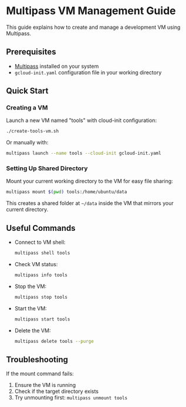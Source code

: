 # Multipass VM Management Guide

This guide explains how to create and manage a development VM using Multipass.

## Prerequisites

- [Multipass](https://multipass.run) installed on your system
- `gcloud-init.yaml` configuration file in your working directory

## Quick Start

### Creating a VM

Launch a new VM named "tools" with cloud-init configuration:

```bash
./create-tools-vm.sh
```

Or manually with:

```bash
multipass launch --name tools --cloud-init gcloud-init.yaml
```

### Setting Up Shared Directory

Mount your current working directory to the VM for easy file sharing:

```bash
multipass mount $(pwd) tools:/home/ubuntu/data
```

This creates a shared folder at `~/data` inside the VM that mirrors your current directory.

## Useful Commands

- Connect to VM shell:
  ```bash
  multipass shell tools
  ```

- Check VM status:
  ```bash
  multipass info tools
  ```

- Stop the VM:
  ```bash
  multipass stop tools
  ```

- Start the VM:
  ```bash
  multipass start tools
  ```

- Delete the VM:
  ```bash
  multipass delete tools --purge
  ```

## Troubleshooting

If the mount command fails:
1. Ensure the VM is running
2. Check if the target directory exists
3. Try unmounting first: `multipass unmount tools`